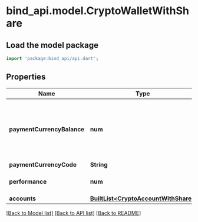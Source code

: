 # bind_api.model.CryptoWalletWithShare

## Load the model package
```dart
import 'package:bind_api/api.dart';
```

## Properties
Name | Type | Description | Notes
------------ | ------------- | ------------- | -------------
**paymentCurrencyBalance** | **num** | Total balance of crypto assets converted to Users payment currency | 
**paymentCurrencyCode** | **String** |  | 
**performance** | **num** | total performance of a wallet | 
**accounts** | [**BuiltList&lt;CryptoAccountWithShare&gt;**](CryptoAccountWithShare.md) |  | [optional] 

[[Back to Model list]](../README.md#documentation-for-models) [[Back to API list]](../README.md#documentation-for-api-endpoints) [[Back to README]](../README.md)


